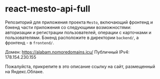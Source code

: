 # react-mesto-api-full
Репозиторий для приложения проекта `Mesto`, включающий фронтенд и бэкенд части приложения со следующими возможностями: авторизации и регистрации пользователей, операции с карточками и пользователями. Бэкенд расположите в директории `backend/`, а фронтенд - в `frontend/`. 

Домен: https://alabam.nomoredomains.icu/
Публичный IPv4: 178.154.230.155

  
Пожалуйста, прикрепите в это описание ссылку на сайт, размещенный на Яндекс.Облаке.
